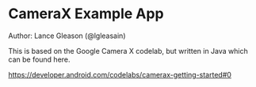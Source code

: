 # CameraX Example App

Author: Lance Gleason (@lgleasain)

This is based on the Google Camera X codelab, but written in Java which can be found here. 

https://developer.android.com/codelabs/camerax-getting-started#0